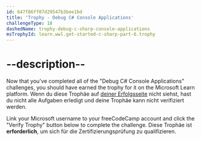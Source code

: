```yaml
---
id: 647f86ff07d29547b3bee1bd
title: 'Trophy - Debug C# Console Applications'
challengeType: 18
dashedName: trophy-debug-c-sharp-console-applications
msTrophyId: learn.wwl.get-started-c-sharp-part-6.trophy
---
```


# --description--

Now that you've completed all of the "Debug C# Console Applications" challenges, you should have earned the trophy for it on the Microsoft Learn platform. Wenn du diese Trophäe auf <a href="https://learn.microsoft.com/users/me/achievements#trophies-section" target="_blank" rel="noreferrer">deiner Erfolgsseite</a> nicht siehst, hast du nicht alle Aufgaben erledigt und deine Trophäe kann nicht verifiziert werden.

Link your Microsoft username to your freeCodeCamp account and click the "Verify Trophy" button below to complete the challenge. Diese Trophäe ist **erforderlich**, um sich für die Zertifizierungsprüfung zu qualifizieren.
